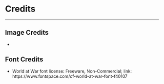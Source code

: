 <h1>Credits</h1>
<hr/>
<h2>Image Credits</h2>
<ul>
  <li></li>
</ul>
<h2>Font Credits</h2>
<ul>
  <li>
    World at War font
    license: Freeware, Non-Commercial; link: https://www.fontspace.com/cf-world-at-war-font-f40107
  </li>
</ul>